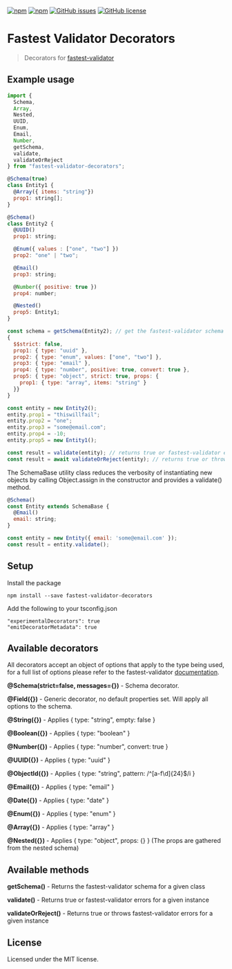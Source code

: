 [![npm](https://img.shields.io/npm/v/fastest-validator-decorators.svg)](https://www.npmjs.com/package/fastest-validator-decorators) 
[![npm](https://img.shields.io/npm/dm/fastest-validator-decorators.svg)](https://www.npmjs.com/package/fastest-validator-decorators) 
[![GitHub issues](https://img.shields.io/github/issues/tobydeh/fastest-validator-decorators.svg)](https://github.com/tobydeh/fastest-validator-decorators/issues) 
[![GitHub license](https://img.shields.io/github/license/tobydeh/fastest-validator-decorators.svg)](https://github.com/tobydeh/fastest-validator-decorators/blob/master/LICENSE)

# Fastest Validator Decorators
> Decorators for [fastest-validator](https://github.com/icebob/fastest-validator#readme)

## Example usage

```js
import {
  Schema,
  Array,
  Nested,
  UUID,
  Enum,
  Email,
  Number,
  getSchema,
  validate,
  validateOrReject
} from "fastest-validator-decorators";

@Schema(true)
class Entity1 {
  @Array({ items: "string"})
  prop1: string[];
}

@Schema()
class Entity2 {
  @UUID()
  prop1: string;

  @Enum({ values : ["one", "two"] })
  prop2: "one" | "two";

  @Email()
  prop3: string;

  @Number({ positive: true })
  prop4: number;

  @Nested()
  prop5: Entity1;
}

const schema = getSchema(Entity2); // get the fastest-validator schema
{
  $$strict: false,
  prop1: { type: "uuid" },
  prop2: { type: "enum", values: ["one", "two"] },
  prop3: { type: "email" },
  prop4: { type: "number", positive: true, convert: true },
  prop5: { type: "object", strict: true, props: {
    prop1: { type: "array", items: "string" }
  }}
}

const entity = new Entity2();
entity.prop1 = "thiswillfail";
entity.prop2 = "one";
entity.prop3 = "some@email.com";
entity.prop4 = -10;
entity.prop5 = new Entity1();

const result = validate(entity); // returns true or fastest-validator errors
const result = await validateOrReject(entity); // returns true or throws fastest-validator errors
```

The SchemaBase utility class reduces the verbosity of instantiating new objects by calling Object.assign in the constructor and provides a validate() method.

```js
@Schema()
const Entity extends SchemaBase {
  @Email()
  email: string;
}

const entity = new Entity({ email: 'some@email.com' });
const result = entity.validate();
```

## Setup

Install the package
```
npm install --save fastest-validator-decorators
```

Add the following to your tsconfig.json
```
"experimentalDecorators": true
"emitDecoratorMetadata": true
```

## Available decorators

All decorators accept an object of options that apply to the type being used, for a full list of options please refer to the fastest-validator [documentation](https://www.npmjs.com/package/fastest-validator).

**@Schema(strict=false, messages={})** - Schema decorator. 

**@Field({})** - Generic decorator, no default properties set. Will apply all options to the schema.

**@String({})** - Applies { type: "string", empty: false }

**@Boolean({})** - Applies { type: "boolean" }

**@Number({})** - Applies { type: "number", convert: true }

**@UUID({})** - Applies { type: "uuid" }

**@ObjectId({})** - Applies { type: "string", pattern: /^[a-f\d]{24}$/i }

**@Email({})** - Applies { type: "email" }

**@Date({})** - Applies { type: "date" }

**@Enum({})** - Applies { type: "enum" }

**@Array({})** - Applies { type: "array" }

**@Nested({})** - Applies { type: "object", props: {} } (The props are gathered from the nested schema)

## Available methods

**getSchema()** - Returns the fastest-validator schema for a given class

**validate()** - Returns true or fastest-validator errors for a given instance

**validateOrReject()** - Returns true or throws fastest-validator errors for a given instance

## License
Licensed under the MIT license.

